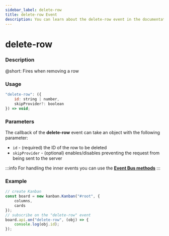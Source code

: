 ```yaml
---
sidebar_label: delete-row
title: delete-row Event
description: You can learn about the delete-row event in the documentation of the DHTMLX JavaScript Kanban library. Browse developer guides and API reference, try out code examples and live demos, and download a free 30-day evaluation version of DHTMLX Kanban.
---
```


# delete-row

### Description

@short: Fires when removing a row

### Usage

~~~jsx {}
"delete-row": ({ 
	id: string | number,
	skipProvider?: boolean 
}) => void;
~~~

### Parameters

The callback of the **delete-row** event can take an object with the following parameter:

- `id` - (required) the ID of the row to be deleted
- `skipProvider` - (optional) enables/disables preventing the request from being sent to the server

:::info
For handling the inner events you can use the [**Event Bus methods**](api/overview/main_overview.md/#event-bus-methods)
:::

### Example

~~~jsx {7-9}
// create Kanban
const board = new kanban.Kanban("#root", {
	columns,
	cards
});
// subscribe on the "delete-row" event
board.api.on("delete-row", (obj) => {
	console.log(obj.id);
});
~~~
